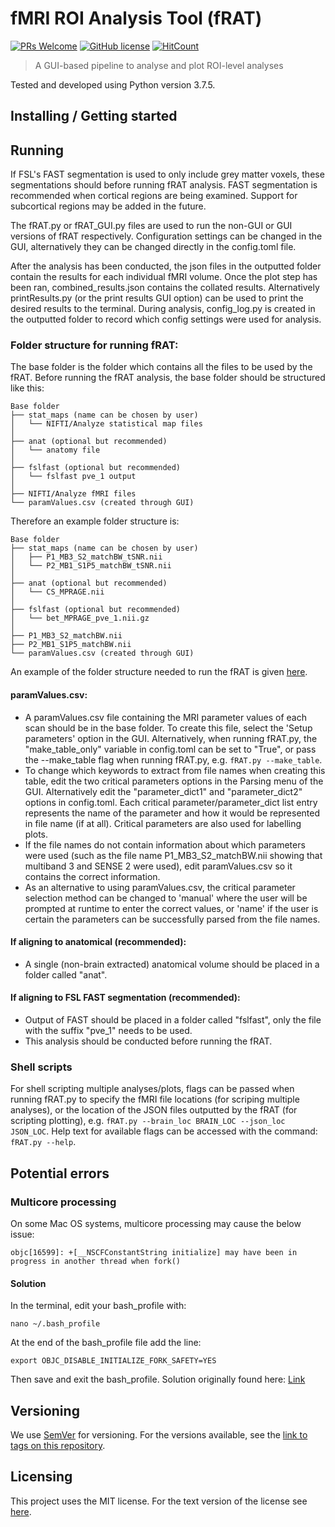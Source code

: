 # fMRI ROI Analysis Tool (fRAT) 
[![PRs Welcome](https://img.shields.io/badge/PRs-welcome-brightgreen.svg?style=flat-square)](http://makeapullrequest.com) 
[![GitHub license](https://img.shields.io/badge/license-MIT-blue.svg?style=flat-square)](https://github.com/elliohow/fMRI_ROI_Analysis_Tool/blob/master/LICENSE)
[![HitCount](http://hits.dwyl.com/elliohow/fMRI_ROI_Analysis_Tool.svg)](http://hits.dwyl.com/elliohow/fMRI_ROI_Analysis_Tool)
> A GUI-based pipeline to analyse and plot ROI-level analyses

Tested and developed using Python version 3.7.5.

## Installing / Getting started

## Running
If FSL's FAST segmentation is used to only include grey matter voxels, these segmentations should before running fRAT 
analysis. FAST segmentation is recommended when cortical regions are being examined. Support for subcortical regions may 
be added in the future.

The fRAT.py or fRAT_GUI.py files are used to run the non-GUI or GUI versions of fRAT respectively. Configuration 
settings can be changed in the GUI, alternatively they can be changed directly in the config.toml file.

After the analysis has been conducted, the json files in the outputted folder contain the results for each individual 
fMRI volume. Once the plot step has been ran, combined_results.json contains the collated results. 
Alternatively printResults.py (or the print results GUI option) can be used to print the desired results to the terminal. 
During analysis, config_log.py is created in the outputted folder to record which config settings were used for analysis.

### Folder structure for running fRAT:
The base folder is the folder which contains all the files to be used by the fRAT. Before running the fRAT analysis,
the base folder should be structured like this:
```
Base folder
├── stat_maps (name can be chosen by user)
│   └── NIFTI/Analyze statistical map files
│
├── anat (optional but recommended)
│   └── anatomy file
│
├── fslfast (optional but recommended)
│   └── fslfast pve_1 output
│
├── NIFTI/Analyze fMRI files
└── paramValues.csv (created through GUI)
```

Therefore an example folder structure is:
```
Base folder
├── stat_maps (name can be chosen by user)
│   ├── P1_MB3_S2_matchBW_tSNR.nii
│   └── P2_MB1_S1P5_matchBW_tSNR.nii
│
├── anat (optional but recommended)
│   └── CS_MPRAGE.nii
│
├── fslfast (optional but recommended)
│   └── bet_MPRAGE_pve_1.nii.gz
│
├── P1_MB3_S2_matchBW.nii
├── P2_MB1_S1P5_matchBW.nii
└── paramValues.csv (created through GUI)
```

An example of the folder structure needed to run the fRAT is given
[here](https://github.com/elliohow/fMRI_ROI_Analysis_Tool/tree/master/data).

#### paramValues.csv:
* A paramValues.csv file containing the MRI parameter values of each scan should be in the base folder. To create this
  file, select the 'Setup parameters' option in the GUI. Alternatively, when running fRAT.py, the "make_table_only"
  variable in config.toml can be set to "True", or pass the --make_table flag when running fRAT.py, e.g.
  `fRAT.py --make_table`.
* To change which keywords to extract from file names when creating this table, edit the two critical parameters
  options in the Parsing menu of the GUI. Alternatively edit the "parameter_dict1" and "parameter_dict2" options in
  config.toml. Each critical parameter/parameter_dict list entry represents the name of the parameter and how it would
  be represented in file name (if at all). Critical parameters are also used for labelling plots.
* If the file names do not contain information about which parameters were used (such as the file name
  P1_MB3_S2_matchBW.nii showing that multiband 3 and SENSE 2 were used), edit paramValues.csv so it contains the correct
  information.
* As an alternative to using paramValues.csv, the critical parameter selection method can be changed to 'manual' where
  the user will be prompted at runtime to enter the correct values, or 'name' if the user is certain the parameters can
  be successfully parsed from the file names.

#### If aligning to anatomical (recommended):
* A single (non-brain extracted) anatomical volume should be placed in a folder called "anat".

#### If aligning to FSL FAST segmentation (recommended):
* Output of FAST should be placed in a folder called "fslfast", only the file with the suffix "pve_1" needs to be used.
* This analysis should be conducted before running the fRAT.

### Shell scripts
For shell scripting multiple analyses/plots, flags can be passed when running fRAT.py to specify the fMRI file locations
(for scriping multiple analyses), or the location of the JSON files outputted by the fRAT (for scripting plotting),
e.g. `fRAT.py --brain_loc BRAIN_LOC --json_loc JSON_LOC`. Help text for available flags can be accessed with the
command: `fRAT.py --help`.

## Potential errors
### Multicore processing
On some Mac OS systems, multicore processing may cause the below issue:

```objc[16599]: +[__NSCFConstantString initialize] may have been in progress in another thread when fork()```

#### Solution
In the terminal, edit your bash_profile with:

```nano ~/.bash_profile```

At the end of the bash_profile file add the line:

```export OBJC_DISABLE_INITIALIZE_FORK_SAFETY=YES```

Then save and exit the bash_profile. Solution originally found here: 
[Link](https://stackoverflow.com/questions/50168647/multiprocessing-causes-python-to-crash-and-gives-an-error-may-have-been-in-progr)

## Versioning
We use [SemVer](http://semver.org/) for versioning. For the versions available, see the 
[link to tags on this repository](https://github.com/elliohow/fMRI_ROI_Analysis_Tool/tags).

## Licensing
This project uses the MIT license. For the text version of the license see 
[here](https://github.com/elliohow/fMRI_ROI_Analysis_Tool/blob/master/LICENSE).
